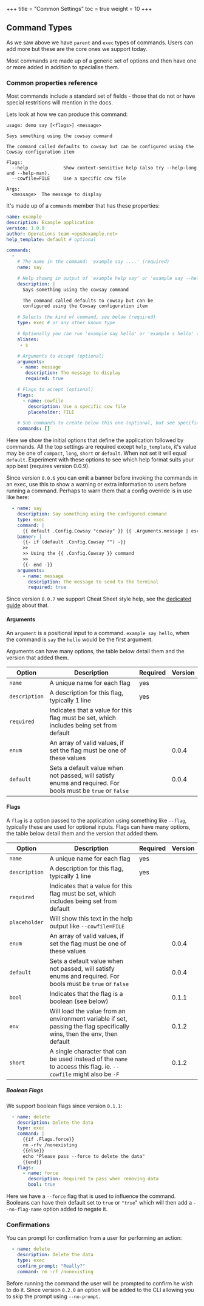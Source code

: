 +++
title = "Common Settings"
toc = true
weight = 10
+++

## Command Types

As we saw above we have `parent` and `exec` types of commands. Users can add more but these are the core ones we support today.

Most commands are made up of a generic set of options and then have one or more added in addition to specialise them.

### Common properties reference

Most commands include a standard set of fields - those that do not or have special restritions will mention in the docs.

Lets look at how we can produce this command:

```nohighlight
usage: demo say [<flags>] <message>

Says something using the cowsay command

The command called defaults to cowsay but can be configured using the Cowsay configuration item

Flags:
  --help             Show context-sensitive help (also try --help-long and --help-man).
  --cowfile=FILE     Use a specific cow file

Args:
  <message>  The message to display
```

It's made up of a `commands` member that has these properties:

```yaml
name: example
description: Example application
version: 1.0.0
author: Operations team <ops@example.net>
help_template: default # optional

commands:
  - 
    # The name in the command: 'example say ....' (required)
    name: say

    # Help showng in output of 'example help say' or 'example say --help` (required)
    description: |
      Says something using the cowsay command

      The command called defaults to cowsay but can be
      configured using the Cowsay configuration item

    # Selects the kind of command, see below (required)
    type: exec # or any other known type

    # Optionally you can run 'example say hello' or 'example s hello' (optional)
    aliases:
     - s 

    # Arguments to accept (optional)
    arguments:
     - name: message
       description: The message to display
       required: true

    # Flags to accept (optional)
    flags:
      - name: cowfile
        description: Use a specific cow file
        placeholder: FILE

    # Sub commands to create below this one (optional, but see specific references)
    commands: []
```

Here we show the initial options that define the application followed by commands.  All the top settings are required except `help_template`, it's value may be one of `compact`, `long`, `short` or `default`.  When not set it will equal `default`. Experiment with these options to see which help format suits your app best (requires version 0.0.9). 

Since version `0.0.6` you can emit a banner before invoking the commands in an exec, use this to show a warning or extra
information to users before running a command.  Perhaps to warn them that a config override is in use like here:

```yaml
  - name: say
    description: Say something using the configured command
    type: exec
    command: |
      {{ default .Config.Cowsay "cowsay" }} {{ .Arguments.message | escape }}
    banner: |
      {{- if (default .Config.Cowsay "") -}}
      >>
      >> Using the {{ .Config.Cowsay }} command
      >>
      {{- end -}}
    arguments:
      - name: message
        description: The message to send to the terminal
        required: true
```

Since version `0.0.7` we support Cheat Sheet style help, see the [dedicated guide](../cheats/) about that.

#### Arguments

An `argument` is a positional input to a command. `example say hello`, when the command is `say` the `hello` would be the first argument.

Arguments can have many options, the table below detail them and the version that added them.

| Option        | Description                                                                                                             | Required | Version |
|---------------|-------------------------------------------------------------------------------------------------------------------------|----------|---------|
| `name`        | A unique name for each flag                                                                                             | yes      |         |
| `description` | A description for this flag, typically 1 line                                                                           | yes      |         |
| `required`    | Indicates that a value for this flag must be set, which includes being set from default                                 |          |         |
| `enum`        | An array of valid values, if set the flag must be one of these values                                                   |          | 0.0.4   |
| `default`     | Sets a default value when not passed, will satisfy enums and required. For bools must be `true` or `false`              |          | 0.0.4   |


#### Flags

A `flag` is a option passed to the application using something like `--flag`, typically these are used for optional inputs. Flags can have many options, the table below detail them and the version that added them.

| Option        | Description                                                                                                             | Required | Version |
|---------------|-------------------------------------------------------------------------------------------------------------------------|----------|---------|
| `name`        | A unique name for each flag                                                                                             | yes      |         |
| `description` | A description for this flag, typically 1 line                                                                           | yes      |         |
| `required`    | Indicates that a value for this flag must be set, which includes being set from default                                 |          |         |
| `placeholder` | Will show this text in the help output like `--cowfile=FILE`                                                            |          |         |
 | `enum`        | An array of valid values, if set the flag must be one of these values                                                   |          | 0.0.4   |
| `default`     | Sets a default value when not passed, will satisfy enums and required. For bools must be `true` or `false`              |          | 0.0.4   |
| `bool`        | Indicates that the flag is a boolean (see below)                                                                        |          | 0.1.1   |
| `env`         | Will load the value from an environment variable if set, passing the flag specifically wins, then the env, then default |          | 0.1.2   |
| `short`       | A single character that can be used instead of the `name` to access this flag. ie. `--cowfile` might also be `-F`       |          | 0.1.2   |

##### Boolean Flags

We support boolean flags since version `0.1.1`:

```yaml
  - name: delete
    description: Delete the data
    type: exec
    command: |
      {{if .Flags.force}}
      rm -rfv /nonexisting
      {{else}}
      echo "Please pass --force to delete the data"
      {{end}}
    flags:
      - name: force
        description: Required to pass when removing data
        bool: true
```

Here we have a `--force` flag that is used to influence the command.  Booleans can have their default set to `true` or `"true`" which will then add a `--no-flag-name` option added to negate it.

### Confirmations

You can prompt for confirmation from a user for performing an action:

```yaml
  - name: delete
    description: Delete the data
    type: exec
    confirm_prompt: "Really?"
    command: rm -rf /nonexisting
```

Before running the command the user will be prompted to confirm he wish to do it.  Since version `0.2.0` an option will
be added to the CLI allowing you to skip the prompt using `--no-prompt`.

